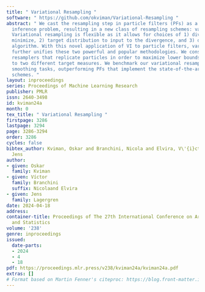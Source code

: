 ```yaml
---
title: " Variational Resampling "
software: " https://github.com/okviman/Variational-Resampling "
abstract: " We cast the resampling step in particle filters (PFs) as a variational
  inference problem, resulting in a new class of resampling schemes: variational resampling.
  Variational resampling is flexible as it allows for choices of 1) divergence to
  minimize, 2) target distribution to input to the divergence, and 3) divergence minimization
  algorithm. With this novel application of VI to particle filters, variational resampling
  further unifies these two powerful and popular methodologies. We construct two variational
  resamplers that replicate particles in order to maximize lower bounds with respect
  to two different target measures. We benchmark our variational resamplers on challenging
  smoothing tasks, outperforming PFs that implement the state-of-the-art resampling
  schemes. "
layout: inproceedings
series: Proceedings of Machine Learning Research
publisher: PMLR
issn: 2640-3498
id: kviman24a
month: 0
tex_title: " Variational Resampling "
firstpage: 3286
lastpage: 3294
page: 3286-3294
order: 3286
cycles: false
bibtex_author: Kviman, Oskar and Branchini, Nicola and Elvira, V\'{i}ctor and Lagergren,
  Jens
author:
- given: Oskar
  family: Kviman
- given: Víctor
  family: Branchini
  suffix: Nicolaand Elvira
- given: Jens
  family: Lagergren
date: 2024-04-18
address:
container-title: Proceedings of The 27th International Conference on Artificial Intelligence
  and Statistics
volume: '238'
genre: inproceedings
issued:
  date-parts:
  - 2024
  - 4
  - 18
pdf: https://proceedings.mlr.press/v238/kviman24a/kviman24a.pdf
extras: []
# Format based on Martin Fenner's citeproc: https://blog.front-matter.io/posts/citeproc-yaml-for-bibliographies/
---
```

